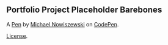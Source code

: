 Portfolio Project Placeholder Barebones
---------------------------------------


A [Pen](https://codepen.io/INlova/pen/GOjZXz) by [Michael Nowiszewski](https://codepen.io/INlova) on [CodePen](https://codepen.io).

[License](https://codepen.io/INlova/pen/GOjZXz/license).